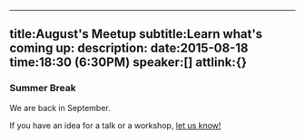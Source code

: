 ----
title:August's Meetup
subtitle:Learn what's coming up:
description:
date:2015-08-18
time:18:30 (6:30PM)
speaker:[]
attlink:{}
----

### Summer Break  
  
  We are back in September.

If you have an idea for a talk or a workshop, [let us know!][1]

[1]: /becomeaspeaker
